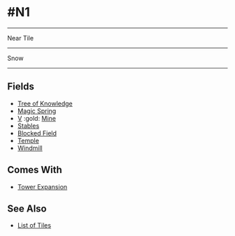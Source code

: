 # #N1

___
Near Tile
___
Snow
___


## Fields

- [Tree of Knowledge](../fields/tree_of_knowledge.md)
- [Magic Spring](../fields/magic_spring.md)
- [Ⅴ](../difficulties.md) :gold: [Mine](../fields/mine.md)
- [Stables](../fields/stables.md)
- [Blocked Field](../keywords/blocked_field.md)
- [Temple](../fields/temple.md)
- [Windmill](../fields/windmill.md)


## Comes With

- [Tower Expansion](../content/tower_expansion.md)


## See Also

- [List of Tiles](index.md)
